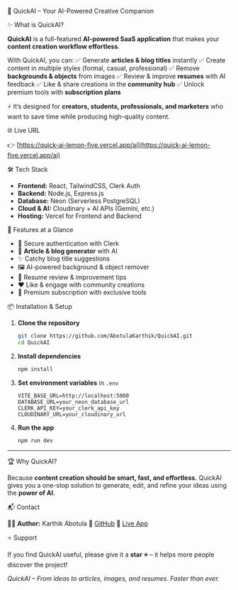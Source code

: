 🚀 QuickAI – Your AI-Powered Creative Companion

✨ What is QuickAI?

**QuickAI** is a full-featured **AI-powered SaaS application** that makes your **content creation workflow effortless**.

With QuickAI, you can:
✅ Generate **articles & blog titles** instantly
✅ Create content in multiple styles (formal, casual, professional)
✅ Remove **backgrounds & objects** from images
✅ Review & improve **resumes** with AI feedback
✅ Like & share creations in the **community hub**
✅ Unlock premium tools with **subscription plans**

⚡ It’s designed for **creators, students, professionals, and marketers** who want to save time while producing high-quality content.


🌐 Live URL

👉 [https://quick-ai-lemon-five.vercel.app/ai](https://quick-ai-lemon-five.vercel.app/ai)


🛠️ Tech Stack

* **Frontend:** React, TailwindCSS, Clerk Auth
* **Backend:** Node.js, Express.js
* **Database:** Neon (Serverless PostgreSQL)
* **Cloud & AI:** Cloudinary + AI APIs (Gemini, etc.)
* **Hosting:** Vercel for Frontend and Backend


🚀 Features at a Glance

* 🔑 Secure authentication with Clerk
* 📝 **Article & blog generator** with AI
* ✨ Catchy blog title suggestions
* 🖼️ AI-powered background & object remover
* 📄 Resume review & improvement tips
* ❤️ Like & engage with community creations
* 💎 Premium subscription with exclusive tools


📦 Installation & Setup

1. **Clone the repository**

   ```bash
   git clone https://github.com/AbotulaKarthik/QuickAI.git
   cd QuickAI
   ```

2. **Install dependencies**

   ```bash
   npm install
   ```

3. **Set environment variables** in `.env`

   ```env
   VITE_BASE_URL=http://localhost:5000
   DATABASE_URL=your_neon_database_url
   CLERK_API_KEY=your_clerk_api_key
   CLOUDINARY_URL=your_cloudinary_url
   ```

4. **Run the app**

   ```bash
   npm run dev
   ```

---

🏆 Why QuickAI?

Because **content creation should be smart, fast, and effortless.**
QuickAI gives you a one-stop solution to generate, edit, and refine your ideas using the **power of AI**.


📬 Contact

👨‍💻 **Author:** Karthik Abotula
🔗 [GitHub](https://github.com/AbotulaKarthik)
🔗 [Live App](https://quick-ai-lemon-five.vercel.app/ai)

⭐ Support

If you find QuickAI useful, please give it a **star ⭐** – it helps more people discover the project!

*QuickAI – From ideas to articles, images, and resumes. Faster than ever.*
